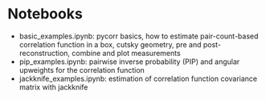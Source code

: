 # Notebooks

- basic_examples.ipynb: pycorr basics, how to estimate pair-count-based correlation function in a box, cutsky geometry, pre and post-reconstruction, combine and plot measurements
- pip_examples.ipynb: pairwise inverse probability (PIP) and angular upweights for the correlation function
- jackknife_examples.ipynb: estimation of correlation function covariance matrix with jackknife